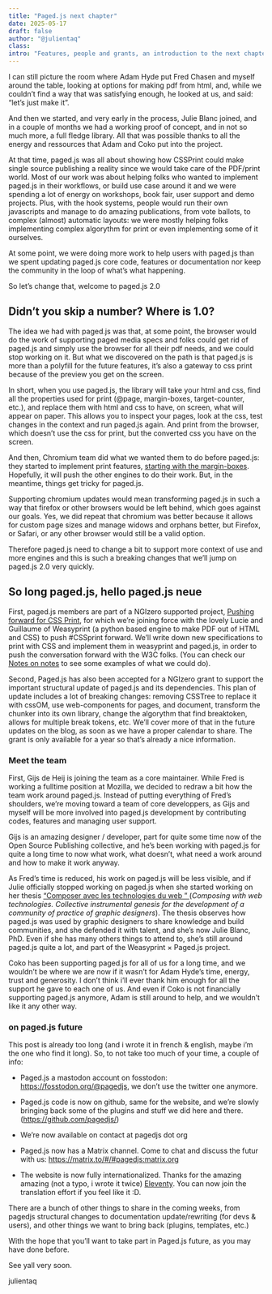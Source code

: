 ```yaml
---
title: "Paged.js next chapter"
date: 2025-05-17
draft: false
author: "@julientaq"
class:
intro: "Features, people and grants, an introduction to the next chapter of paged.js"
---
```


I can still picture the room where Adam Hyde put Fred Chasen and myself around the table, looking at options for making pdf from html, and, while we couldn’t find a way that was satisfying enough, he looked at us, and said: “let’s just make it”. 

And then we started, and very early in the process, Julie Blanc joined, and in a couple of months we had a working proof of concept, and in not so much more, a full fledge library. All that was possible thanks to all the energy and ressources that Adam and Coko put into the project.

At that time, paged.js was all about showing how CSSPrint could make single source publishing a reality since we would take care of the PDF/print world. Most of our work was about helping folks who wanted to implement paged.js in their workflows, or build use case around it and we were spending a lot of energy on workshops, book fair, user support and demo projects. Plus, with the hook systems, people would run their own javascripts and manage to do amazing publications, from vote ballots, to complex (almost) automatic layouts: we were mostly helping folks implementing complex algorythm for print or even implementing some of it ourselves. 

At some point, we were doing more work to help users with paged.js than we spent updating paged.js core code, features or documentation nor keep the community in the loop of what’s what happening.

So let’s change that, welcome to paged.js 2.0


## Didn’t you skip a number? Where is 1.0? 

The idea we had with paged.js was that, at some point, the browser would do the work of supporting paged media specs and folks could get rid of paged.js and simply use the browser for all their pdf needs, and we could stop working on it. But what we discovered on the path is that paged.js is more than a polyfill for the future features, it’s also a gateway to css print because of the preview you get on the screen.

In short, when you use paged.js, the library will take your html and css, find all the properties used for print (@page, margin-boxes, target-counter, etc.), and replace them with html and css to have, on screen, what will appear on paper. This allows you to inspect your pages, look at the css, test changes in the context and run paged.js again. And print from the browser, which doesn’t use the css for print, but the converted css you have on the screen. 

And then, Chromium team did what we wanted them to do before paged.js: they started to implement print features, [starting with the margin-boxes](https://developer.chrome.com/blog/new-in-chrome-131). Hopefully, it will push the other engines to do their work. But, in the meantime, things get tricky for paged.js. 

Supporting chromium updates would mean transforming paged.js in such a way that firefox or other browsers would be left behind, which goes against our goals. Yes, we did repeat that chromium was better because it allows for custom page sizes and manage widows and orphans better, but Firefox, or Safari, or any other browser would still be a valid option. 

Therefore paged.js need to change a bit to support more context of use and more engines and this is such a breaking changes that we’ll jump on paged.js 2.0 very quickly.


## So long paged.js, hello paged.js neue


First, paged.js members are part of a NGIzero supported project, [Pushing forward for CSS Print](https://nlnet.nl/project/CSS-Print/), for which we’re joining force with the lovely Lucie and Guillaume of Weasyprint (a python based engine to make PDF out of HTML and CSS) to push #CSSprint forward. We’ll write down new specifications to print with CSS and implement them in weasyprint and paged.js, in order to push the conversation forward with the W3C folks. (You can check our [Notes on notes](link) to see some examples of what we could do).

Second, Paged.js has also been accepted for a NGIzero grant to support the important structural update of paged.js and its dependencies. This plan of update includes a lot of breaking changes: removing CSSTree to replace it with cssOM, use web-components for pages, and document, transform the chunker into its own library, change the algorythm that find breaktoken, allows for multiple break tokens, etc. We’ll cover more of that in the future updates on the blog, as soon as we have a proper calendar to share. The grant is only available for a year so that’s already a nice information. 


### Meet the team


First, Gijs de Heij is joining the team as a core maintainer. While Fred is working a fulltime position at Mozilla, we decided to redraw a bit how the team work around paged.js. Instead of putting everything of Fred’s shoulders, we’re moving toward a team of core developpers, as Gijs and myself will be more involved into paged.js development by contributing codes, features and managing user support.

Gijs is an amazing designer / developer, part for quite some time now of the Open Source Publishing collective, and he’s been working with paged.js for quite a long time to now what work, what doesn’t, what need a work around and how to make it work anyway.

As Fred’s time is reduced, his work on paged.js will be less visible, and if Julie officially stopped working on paged.js when she started working on her thesis [ “Composer avec les technologies du web ” ](http://phd.julie-blanc.fr/) (*Composing with web technologies. Collective instrumental genesis for the development of a community of practice of graphic designers*). The thesis observes how paged.js was used by graphic designers to share knowledge and build communities, and she defended it with talent, and she’s now Julie Blanc, PhD. Even if she has many others things to attend to, she’s still around paged.js quite a lot, and part of the Weasyprint × Paged.js project.

Coko has been supporting paged.js for all of us for a long time, and we wouldn’t be where we are now if it wasn’t for Adam Hyde’s time, energy, trust and generosity. I don’t think i’ll ever thank him enough for all the support he gave to each one of us. And even if Coko is not financially supporting paged.js anymore, Adam is still around to help, and we wouldn’t like it any other way.


### on paged.js future

This post is already too long (and i wrote it in french & english, maybe i’m the one who find it long). So, to not take too much of your time, a couple of info:

- Paged.js a mastodon account on fosstodon: https://fosstodon.org/@pagedjs, we don’t use the twitter one anymore. 

- Paged.js code is now on github, same for the website, and we’re slowly bringing back some of the plugins and stuff we did here and there. (https://github.com/pagedjs/)

- We’re now available on contact at pagedjs dot org
- Paged.js now has a Matrix channel. Come to chat and discuss the futur with us: https://matrix.to/#/#pagedjs:matrix.org
- The website is now fully internationalized. Thanks for the amazing amazing (not a typo, i wrote it twice) [Eleventy](https://11ty.dev). You can now join the translation effort if you feel like it :D. 

There are a bunch of other things to share in the coming weeks, from pagedjs structural changes to documentation update/rewriting (for devs & users), and other things we want to bring back (plugins, templates, etc.)

With the hope that you’ll want to take part in Paged.js future, as you may have done before. 

See yall very soon.

<p class="signature">
julientaq 
</p>





